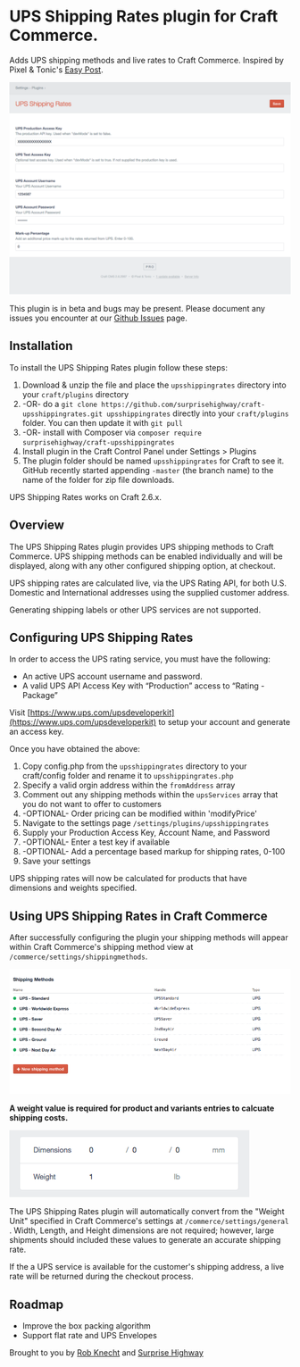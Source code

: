 # UPS Shipping Rates plugin for Craft Commerce.

Adds UPS shipping methods and live rates to Craft Commerce. Inspired by Pixel & Tonic's [Easy Post](https://github.com/pixelandtonic/CommerceEasyPost).

![Screenshot](resources/screenshot.png)

This plugin is in beta and bugs may be present. Please document any issues you encounter at our [Github Issues](https://github.com/surprisehighway/craft-upsshippingrates/issues) page.

## Installation

To install the UPS Shipping Rates plugin follow these steps:

1. Download & unzip the file and place the `upsshippingrates` directory into your `craft/plugins` directory
2.  -OR- do a `git clone https://github.com/surprisehighway/craft-upsshippingrates.git upsshippingrates` directly into your `craft/plugins` folder.  You can then update it with `git pull`
3.  -OR- install with Composer via `composer require surprisehighway/craft-upsshippingrates`
4. Install plugin in the Craft Control Panel under Settings > Plugins
5. The plugin folder should be named `upsshippingrates` for Craft to see it. GitHub recently started appending `-master` (the branch name) to the name of the folder for zip file downloads.

UPS Shipping Rates works on Craft 2.6.x.

## Overview

The UPS Shipping Rates plugin provides UPS shipping methods to Craft Commerce. UPS shipping methods can be enabled individually and will be displayed, along with any other configured shipping option, at checkout.

UPS shipping rates are calculated live, via the UPS Rating API, for both U.S. Domestic and International addresses using the supplied customer address.

Generating shipping labels or other UPS services are not supported.

## Configuring UPS Shipping Rates

In order to access the UPS rating service, you must have the following:
- An active UPS account username and password.
- A valid UPS API Access Key with “Production” access to “Rating - Package”

Visit [https://www.ups.com/upsdeveloperkit](https://www.ups.com/upsdeveloperkit) to setup your account and generate an access key.

Once you have obtained the above:

1. Copy config.php from the `upsshippingrates` directory to your craft/config folder and rename it to `upsshippingrates.php`
2. Specify a valid orgin address within the `fromAddress` array
3. Comment out any shipping methods within the `upsServices` array that you do not want to offer to customers
4. -OPTIONAL- Order pricing can be modified within 'modifyPrice'
5. Navigate to the settings page `/settings/plugins/upsshippingrates`
6. Supply your Production Access Key, Account Name, and Password
7. -OPTIONAL- Enter a test key if available
8. -OPTIONAL- Add a percentage based markup for shipping rates, 0-100
9. Save your settings

UPS shipping rates will now be calculated for products that have dimensions and weights specified.

## Using UPS Shipping Rates in Craft Commerce

After successfully configuring the plugin your shipping methods will appear within Craft Commerce's shipping method view at `/commerce/settings/shippingmethods`.

![Shipping Methods](resources/shipping-methods.png)


**A weight value is required for product and variants entries to calcuate shipping costs.**

![Shipping Methods](resources/weight-input.png)

The UPS Shipping Rates plugin will automatically convert from the "Weight Unit" specified in Craft Commerce's settings at `/commerce/settings/general`
. Width, Length, and Height dimensions are not required; however, large shipments should included these values to generate an accurate shipping rate.

If the a UPS service is available for the customer's shipping address, a live rate will be returned during the checkout process.

## Roadmap

* Improve the box packing algorithm
* Support flat rate and UPS Envelopes

Brought to you by [Rob Knecht](https://github.com/rmknecht) and [Surprise Highway](http://www.surprisehighway.com/)